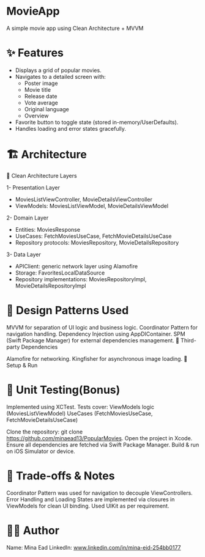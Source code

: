 # MovieApp
A simple movie app using Clean Architecture + MVVM
# ✨ Features

- Displays a grid of popular movies.
- Navigates to a detailed screen with:
  - Poster image
  - Movie title
  - Release date
  - Vote average
  - Original language
  - Overview
- Favorite button to toggle state (stored in-memory/UserDefaults).
- Handles loading and error states gracefully.


# 🏗️ Architecture

🔷 Clean Architecture Layers

1- Presentation Layer
 - MoviesListViewController, MovieDetailsViewController
 - ViewModels: MoviesListViewModel, MovieDetailsViewModel
 
2- Domain Layer
 - Entities: MoviesResponse
 - UseCases: FetchMoviesUseCase, FetchMovieDetailsUseCase
 - Repository protocols: MoviesRepository, MovieDetailsRepository

3- Data Layer
 - APIClient: generic network layer using Alamofire
 - Storage: FavoritesLocalDataSource
 - Repository implementations: MoviesRepositoryImpl, MovieDetailsRepositoryImpl

# 🔷 Design Patterns Used
MVVM for separation of UI logic and business logic.
Coordinator Pattern for navigation handling.
Dependency Injection using AppDIContainer.
SPM (Swift Package Manager) for external dependencies management.
🔌 Third-party Dependencies

Alamofire for networking.
Kingfisher for asynchronous image loading.
🚀 Setup & Run

# 🧪 Unit Testing(Bonus)
Implemented using XCTest.
Tests cover:
ViewModels logic (MoviesListViewModel)
UseCases (FetchMoviesUseCase, FetchMovieDetailsUseCase)


Clone the repository:
git clone https://github.com/minaead13/PopularMovies.
Open the project in Xcode.
Ensure all dependencies are fetched via Swift Package Manager.
Build & run on iOS Simulator or device.


# 🎯 Trade-offs & Notes

Coordinator Pattern was used for navigation to decouple ViewControllers.
Error Handling and Loading States are implemented via closures in ViewModels for clean UI binding.
Used UIKit as per requirement.


# 👨‍💻 Author
Name: Mina Ead
LinkedIn: www.linkedin.com/in/mina-eid-254bb0177
